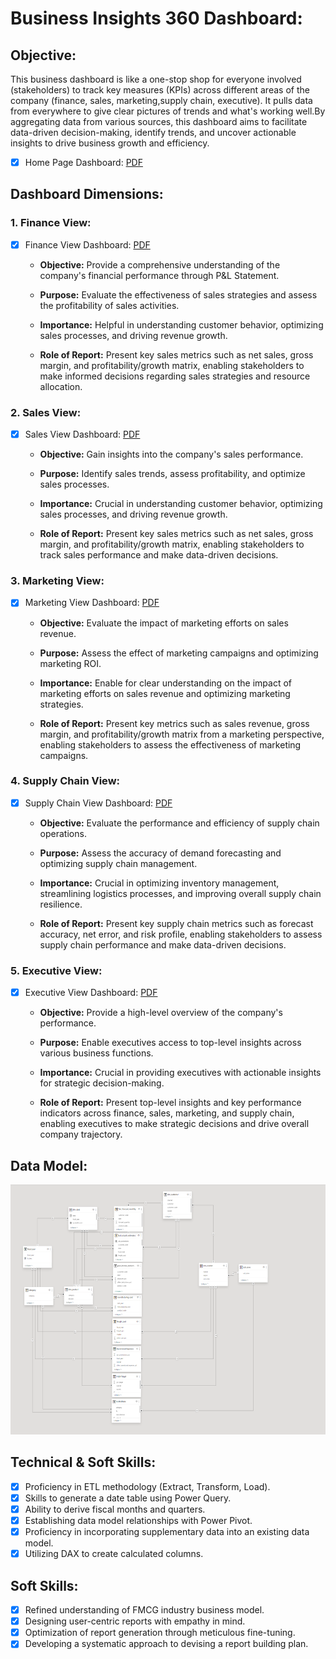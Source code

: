 # Business Insights 360 Dashboard: 

## Objective: 
This business dashboard is like a one-stop shop for everyone involved (stakeholders) to track key measures (KPIs) across different areas of the company (finance, sales, marketing,supply chain, executive). It pulls data from everywhere to give clear pictures of trends and what's working well.By aggregating data from various sources, this dashboard aims to facilitate data-driven decision-making, identify trends, and uncover actionable insights to drive business growth and efficiency.

- [x] Home Page Dashboard: [PDF](https://github.com/NadeeshaTharangani/Business-Insights-360/blob/main/Business%20Insight%20360-Home%20Page.pdf)


## Dashboard Dimensions:

### 1. Finance View:
- [x] Finance View Dashboard: [PDF](https://github.com/NadeeshaTharangani/Business-Insights-360/blob/main/Business%20Insight%20360-Financial%20View.pdf)

   - **Objective:** Provide a comprehensive understanding of the company's financial performance through P&L Statement.
     
   - **Purpose:** Evaluate the effectiveness of sales strategies and assess the profitability of sales activities.
     
   - **Importance:** Helpful in understanding customer behavior, optimizing sales processes, and driving revenue growth.
     
   - **Role of Report:** Present key sales metrics such as net sales, gross margin, and profitability/growth matrix, enabling stakeholders to make informed decisions regarding sales strategies and resource allocation.

### 2. Sales View: 
- [x] Sales View Dashboard: [PDF](https://github.com/NadeeshaTharangani/Business-Insights-360/blob/main/Business%20Insight%20360-Sales%20View.pdf)

   - **Objective:** Gain insights into the company's sales performance.
     
   - **Purpose:** Identify sales trends, assess profitability, and optimize sales processes.
     
   - **Importance:** Crucial in understanding customer behavior, optimizing sales processes, and driving revenue growth.
     
   - **Role of Report:** Present key sales metrics such as net sales, gross margin, and profitability/growth matrix, enabling stakeholders to track sales performance and make data-driven decisions.

### 3. Marketing View: 
- [x] Marketing View Dashboard: [PDF](https://github.com/NadeeshaTharangani/Business-Insights-360/blob/main/Business%20Insight%20360-Financial%20View.pdf)

   - **Objective:** Evaluate the impact of marketing efforts on sales revenue.
     
   - **Purpose:** Assess the effect of marketing campaigns and optimizing marketing ROI.
     
   - **Importance:** Enable for clear understanding on the impact of marketing efforts on sales revenue and optimizing marketing strategies.
     
   - **Role of Report:** Present key metrics such as sales revenue, gross margin, and profitability/growth matrix from a marketing perspective, enabling stakeholders to assess the effectiveness of marketing campaigns.

### 4. Supply Chain View: 
- [x] Supply Chain View Dashboard: [PDF](https://github.com/NadeeshaTharangani/Business-Insights-360/blob/main/Business%20Insight%20360-Financial%20View.pdf)

   - **Objective:** Evaluate the performance and efficiency of supply chain operations.
     
   - **Purpose:** Assess the accuracy of demand forecasting and optimizing supply chain management.
     
   - **Importance:** Crucial in optimizing inventory management, streamlining logistics processes, and improving overall supply chain resilience.
     
   - **Role of Report:** Present key supply chain metrics such as forecast accuracy, net error, and risk profile, enabling stakeholders to assess supply chain performance and make data-driven decisions.

### 5. Executive View: 
- [x] Executive View Dashboard: [PDF](https://github.com/NadeeshaTharangani/Business-Insights-360/blob/main/Business%20Insight%20360-Financial%20View.pdf)
   - **Objective:** Provide a high-level overview of the company's performance.
     
   - **Purpose:** Enable executives access to top-level insights across various business functions.
     
   - **Importance:** Crucial in providing executives with actionable insights for strategic decision-making.
     
   - **Role of Report:** Present top-level insights and key performance indicators across finance, sales, marketing, and supply chain, enabling executives to make strategic decisions and drive overall company trajectory.

## Data Model:
<p align="center">
  <img src="https://github.com/anisarsad/Business-Insights-360/blob/main/Data%20Model.png" height="400">
</p>

## Technical & Soft Skills:
- [x]	Proficiency in ETL methodology (Extract, Transform, Load).
- [x]	Skills to generate a date table using Power Query.
- [x]	Ability to derive fiscal months and quarters.
- [x]	Establishing data model relationships with Power Pivot.
- [x]	Proficiency in incorporating supplementary data into an existing data model.
- [x]	Utilizing DAX to create calculated columns.

## Soft Skills:
- [x]	Refined understanding of FMCG industry business model. 
- [x]	Designing user-centric reports with empathy in mind.
- [x]	Optimization of report generation through meticulous fine-tuning.
- [x]	Developing a systematic approach to devising a report building plan.
